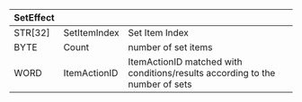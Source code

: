 | SetEffect |              |                                                                              |
| --------- | ------------ | ---------------------------------------------------------------------------- |
| STR[32]   | SetItemIndex | Set Item Index                                                               |
| BYTE      | Count        | number of set items                                                          |
| WORD      | ItemActionID | ItemActionID matched with conditions/results according to the number of sets |